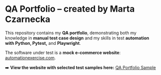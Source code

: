 # QA Portfolio – created by Marta Czarnecka



This repository contains my **QA portfolio**, demonstrating both my knowledge in **manual test case design** and my skills in test **automation with Python, Pytest,** and **Playwright**.  

The software under test is a **mock e-commerce website**: [automationexercise.com](https://www.automationexercise.com/).  

➡️ **View the website with selected test samples here:** [QA Portfolio Sample](https://thewaspcat.github.io/qa-portfolio-sample/)
